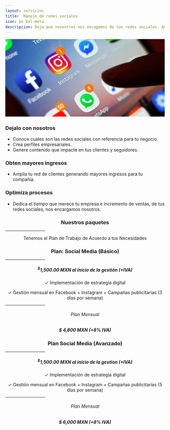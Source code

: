 ```yaml
---
layout: servicios
title:  Manejo de redes sociales
icon: bx bxl-meta
descripcion: Deja que nosostros nos encagemos de tus redes sociales. Amplia tu red de clientes
---
```


<img src="\assets\img\slide\manejo-redes.jpg" class="img-fluid" alt="Responsive image">

<section id="pricing" class="section-bg">
  <div class="container">
    <div class="row">
      <div class="col-lg-6 pt-4 pt-lg-0 content">
        <h3>Dejalo con nosotros</h3>
        <p class="font-italic">  
        </p>
        <ul>
          <li><i class="icofont-check-circled"></i> Conoce cuales son las redes sociales con referencia para tu negocio.</li>
          <li><i class="icofont-check-circled"></i> Crea perfiles empresariales.</li>
          <li><i class="icofont-check-circled"></i> Genere contenido que impacte en tus clientes y seguidores.</li>
        </ul>
      </div>
      <div class="col-lg-6 pt-4 pt-lg-0 content">
        <h3>Obten mayores ingresos</h3>
        <p class="font-italic">  
        </p>
        <ul>
          <li><i class="icofont-check-circled"></i> Amplia tu red de clientes generando mayores ingresos para tu compañía.</li>
        </ul>
      </div>
      <div class="col-lg-6 pt-4 pt-lg-0 content">
        <h3>Optimiza procesos</h3>
        <p class="font-italic">  
        </p>
        <ul>
          <li><i class="icofont-check-circled"></i> Dedica el tiempo que merece tu empresa e incremento de ventas, de tus redes sociales, nos encargamos nosotros.</li>
        </ul>
      </div>

<div class="container">

  <div class="section-header">
      <h3 style="text-align:center;">Nuestros paquetes</h3>
        <hr width="25%" color="#6699FF" size="4">
      <p style="text-align:center;" class="section-description">Tenemos el Plan de Trabajo de Acuerdo a tus Necesidades </p>
  </div>
</div>
<div class="container">
  <div class="row justify-content-center">
    <div class="col-lg-4">
        <div class="box featured wow fadeInUp">
            <h3 style="text-align:center;">Plan: Social Media (Básico)</h3>
            <hr width="25%" color="#6699FF" size="4">
            <h5 style="text-align:center;"><sup>$</sup>1,500.00 MXN al inicio de la gestión (+IVA)</h5>
            <p style="text-align:center;"><span>&#10003;</span> Implementación de estrategia digital</p>
            <p style="text-align:center;"><span>&#10003;</span> Gestión mensual en Facebook + Instagram + Campañas publicitarias (3 días por semana)</p>
            <hr width="25%" color="#6699FF" size="4">
            <h6 style="text-align:center;">Plan Mensual</h6>
            <h5 style="text-align:center;">$ 4,800 MXN (+8% IVA)</h5>
        </div>
    </div>  
    <div class="col-lg-4">
        <div class="box featured wow fadeInUp">
            <h3 style="text-align:center;">Plan Social Media (Avanzado)</h3>
            <hr width="25%" color="#6699FF" size="4">
            <h5 style="text-align:center;"><sup>$</sup>1,500.00 MXN al inicio de la gestion (+IVA)</h5>
            <p style="text-align:center;"><span>&#10003;</span> Implementación de estrategia digital</p>
            <p style="text-align:center;"><span>&#10003;</span> Gestión mensual en Facebook + Instagram + Campañas publicitarias (5 días por semana)</p>
            <hr width="25%" color="#6699FF" size="4">
            <h6 style="text-align:center;">Plan Mensual</h6>
            <h5 style="text-align:center;">$ 6,000 MXN (+8% IVA)</h5>     
        </div>
    </div>
  </div>      
</div>      

<!--
**Dejalo con nosotros**
* Conoce cuáles son las redes sociales con referencia para tu negocio. Crea perfiles empresariales,  genera contenido que impacte en tus clientes y seguidores.  

**Obtén mayores ingresos**
* Amplia tu red de clientes generando mayores ingresos para tu compañía.

**Optimizas procesos**
* Dedíca el tiempo que merece tu empresa e incremento de ventas, de tus redes sociales  nos encargamos nosotros. -->




​

